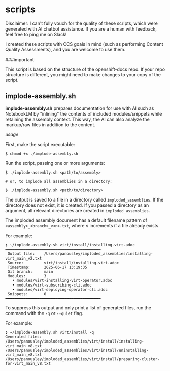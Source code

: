 # scripts

Disclaimer: I can't fully vouch for the quality of these scripts,
which were generated with AI chatbot assistance. If
you are a human with feedback, feel free to ping me on 
Slack!

I created these scripts with CCS goals in mind (such
as performing Content Quality Assessments), and you
are welcome to use them. 

###important

This script is based on the structure of the openshift-docs 
repo. If your repo structure is different, you might need
to make changes to your copy of the script.

## implode-assembly.sh

**implode-assembly.sh** prepares documentation for use
with AI such as NotebookLM by "inlining" the contents
of included modules/snippets while retaining the
assembly context. This way, the AI can also analyze
the markup/raw files in addition to the content.

_usage_

First, make the script executable:

```
$ chmod +x ./implode-assembly.sh
```

Run the script, passing one or more arguments:

```
$ ./implode-assembly.sh <path/to/assembly> 

# or, to implode all assemblies in a directory:

$ ./implode-assembly.sh <path/to/directory>
```

The output is saved to a file in a directory called
`imploded_assemblies`. If the directory does not exist,
it is created. If you passed a directory as an argument,
all relevant directories are created in `imploded_assemblies`.

The imploded assembly document has a default filename
pattern of `<assembly>_<branch>_v<n>.txt`, where _n_ 
increments if a file already exists.

For example:

```
❯ ~/implode-assembly.sh virt/install/installing-virt.adoc
━━━━━━━━━━━━━━━━━━━━━━━━━━━━━━━━━━━━━━━━━━
 Output file:    /Users/panousley/imploded_assemblies/installing-virt_main_v2.txt
 Source:         virt/install/installing-virt.adoc
 Timestamp:      2025-06-17 13:19:35
 Git branch:     main
 Modules:        3
   • modules/virt-installing-virt-operator.adoc
   • modules/virt-subscribing-cli.adoc
   • modules/virt-deploying-operator-cli.adoc
 Snippets:       0
━━━━━━━━━━━━━━━━━━━━━━━━━━━━━━━━━━━━━━━━━━
```

To suppress this output and only print a list of generated
files, run the command with the `-q` or `--quiet` flag.

For example:

```
❯ ~/implode-assembly.sh virt/install -q
Generated files:
/Users/panousley/imploded_assemblies/virt/install/installing-virt_main_v8.txt
/Users/panousley/imploded_assemblies/virt/install/uninstalling-virt_main_v8.txt
/Users/panousley/imploded_assemblies/virt/install/preparing-cluster-for-virt_main_v8.txt
```

